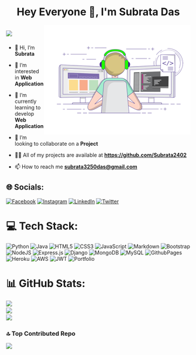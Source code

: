 <h1 align="center">Hey Everyone 👋, I'm Subrata Das</h1>
<img align="right" alt="Coding" width="400" src="developer.gif">

[![](https://visitcount.itsvg.in/api?id=Subrata2402&icon=0&color=0)](https://visitcount.itsvg.in)
---

- 👋 Hi, I’m **Subrata**

- 👀 I’m interested in **Web Application**

- 🌱 I’m currently learning to develop **Web Application**

- 💞️ I’m looking to collaborate on a **Project**

- 👨‍💻 All of my projects are available at **https://github.com/Subrata2402**

- 📫 How to reach me **subrata3250das@gmail.com**


## 🌐 Socials:
[![Facebook](https://img.shields.io/badge/Facebook-%231877F2.svg?logo=Facebook&logoColor=white)](https://facebook.com/subrata3250) [![Instagram](https://img.shields.io/badge/Instagram-%23E4405F.svg?logo=Instagram&logoColor=white)](https://instagram.com/das_subrata_3250) [![LinkedIn](https://img.shields.io/badge/LinkedIn-%230077B5.svg?logo=linkedin&logoColor=white)](https://linkedin.com/in/subrata-das-867903243) [![Twitter](https://img.shields.io/badge/Twitter-%231DA1F2.svg?logo=Twitter&logoColor=white)](https://twitter.com/Subrata3250) 

# 💻 Tech Stack:
![Python](https://img.shields.io/badge/python-3670A0?style=for-the-badge&logo=python&logoColor=ffdd54) ![Java](https://img.shields.io/badge/java-%23ED8B00.svg?style=for-the-badge&logo=openjdk&logoColor=white) ![HTML5](https://img.shields.io/badge/html5-%23E34F26.svg?style=for-the-badge&logo=html5&logoColor=white) ![CSS3](https://img.shields.io/badge/css3-%231572B6.svg?style=for-the-badge&logo=css3&logoColor=white) ![JavaScript](https://img.shields.io/badge/javascript-%23323330.svg?style=for-the-badge&logo=javascript&logoColor=%23F7DF1E) ![Markdown](https://img.shields.io/badge/markdown-%23000000.svg?style=for-the-badge&logo=markdown&logoColor=white) ![Bootstrap](https://img.shields.io/badge/bootstrap-%238511FA.svg?style=for-the-badge&logo=bootstrap&logoColor=white) ![NodeJS](https://img.shields.io/badge/node.js-6DA55F?style=for-the-badge&logo=node.js&logoColor=white) ![Express.js](https://img.shields.io/badge/express.js-%23404d59.svg?style=for-the-badge&logo=express&logoColor=%2361DAFB) ![Django](https://img.shields.io/badge/django-%23092E20.svg?style=for-the-badge&logo=django&logoColor=white) ![MongoDB](https://img.shields.io/badge/MongoDB-%234ea94b.svg?style=for-the-badge&logo=mongodb&logoColor=white) ![MySQL](https://img.shields.io/badge/mysql-%2300000f.svg?style=for-the-badge&logo=mysql&logoColor=white) ![GithubPages](https://img.shields.io/badge/github%20pages-121013?style=for-the-badge&logo=github&logoColor=white) ![Heroku](https://img.shields.io/badge/heroku-%23430098.svg?style=for-the-badge&logo=heroku&logoColor=white) ![AWS](https://img.shields.io/badge/AWS-%23FF9900.svg?style=for-the-badge&logo=amazon-aws&logoColor=white) ![JWT](https://img.shields.io/badge/JWT-black?style=for-the-badge&logo=JSON%20web%20tokens) ![Portfolio](https://img.shields.io/badge/Portfolio-%23000000.svg?style=for-the-badge&logo=firefox&logoColor=#FF7139)
# 📊 GitHub Stats:
![](https://github-readme-stats.vercel.app/api?username=Subrata2402&theme=dark&hide_border=false&include_all_commits=true&count_private=true)<br/>
![](https://github-readme-streak-stats.herokuapp.com/?user=Subrata2402&theme=dark&hide_border=false)<br/>
![](https://github-readme-stats.vercel.app/api/top-langs/?username=Subrata2402&theme=dark&hide_border=false&include_all_commits=true&count_private=true&layout=compact)

<!-- ## 🏆 GitHub Trophies
![](https://github-profile-trophy.vercel.app/?username=Subrata2402&theme=dark&no-frame=false&no-bg=false&margin-w=4) -->

<!-- ### ✍️ Random Dev Quote
![](https://quotes-github-readme.vercel.app/api?type=horizontal&theme=radical) -->

### 🔝 Top Contributed Repo
![](https://github-contributor-stats.vercel.app/api?username=Subrata2402&limit=5&theme=dark&combine_all_yearly_contributions=true)
